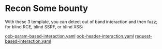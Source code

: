 #                                         Recon Some bounty

  With these 3 template, you can detect out of band interaction and then fuzz; 
    for blind RCE, blind SSRF, or  blind XSS:

  [oob-param-based-interaction.yaml](https://github.com/projectdiscovery/nuclei-templates/blob/master/vulnerabilities/generic/oob-param-based-interaction.yaml)
  [oob-header-interaction.yaml](https://github.com/projectdiscovery/nuclei-templates/blob/master/vulnerabilities/generic/oob-header-based-interaction.yaml)
  [request-based-interaction.yaml](https://github.com/projectdiscovery/nuclei-templates/blob/master/vulnerabilities/generic/request-based-interaction.yaml)

